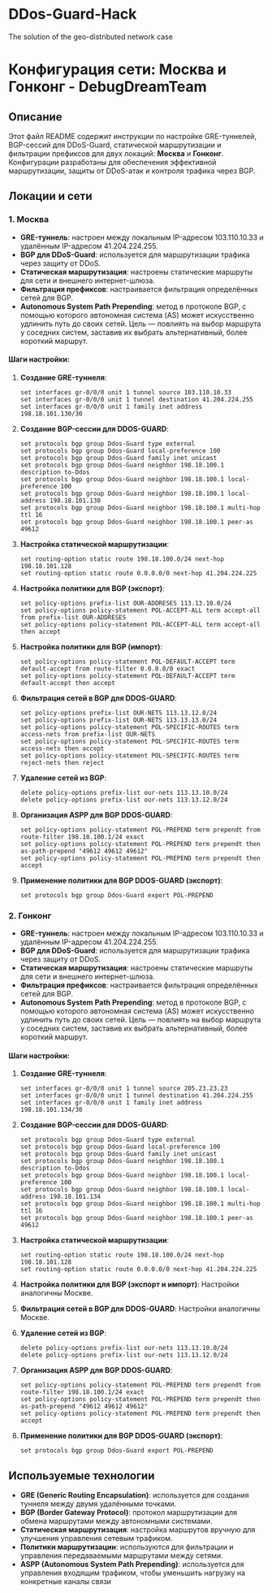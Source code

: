 # DDos-Guard-Hack
The solution of the geo-distributed network case

# Конфигурация сети: Москва и Гонконг - DebugDreamTeam

## Описание
Этот файл README содержит инструкции по настройке GRE-туннелей, BGP-сессий для DDoS-Guard, статической маршрутизации и фильтрации префиксов для двух локаций: **Москва** и **Гонконг**. Конфигурации разработаны для обеспечения эффективной маршрутизации, защиты от DDoS-атак и контроля трафика через BGP.

## Локации и сети

### 1. Москва
- **GRE-туннель**: настроен между локальным IP-адресом 103.110.10.33 и удалённым IP-адресом 41.204.224.255.
- **BGP для DDoS-Guard**: используется для маршрутизации трафика через защиту от DDoS.
- **Статическая маршрутизация**: настроены статические маршруты для сети и внешнего интернет-шлюза.
- **Фильтрация префиксов**: настраивается фильтрация определённых сетей для BGP.
- **Autonomous System Path Prepending**: метод в протоколе BGP, с помощью которого автономная система (AS) может искусственно удлинить путь до своих сетей. Цель — повлиять на выбор маршрута у соседних систем, заставив их выбрать альтернативный, более короткий маршрут.

#### Шаги настройки:
1. **Создание GRE-туннеля**:
   ```
   set interfaces gr-0/0/0 unit 1 tunnel source 103.110.10.33
   set interfaces gr-0/0/0 unit 1 tunnel destination 41.204.224.255
   set interfaces gr-0/0/0 unit 1 family inet address 198.18.101.130/30
   ```

2. **Создание BGP-сессии для DDOS-GUARD**:
   ```
   set protocols bgp group Ddos-Guard type external
   set protocols bgp group Ddos-Guard local-preference 100
   set protocols bgp group Ddos-Guard family inet unicast
   set protocols bgp group Ddos-Guard neighbor 198.18.100.1 description to-Ddos
   set protocols bgp group Ddos-Guard neighbor 198.18.100.1 local-preference 100
   set protocols bgp group Ddos-Guard neighbor 198.18.100.1 local-address 198.18.101.130
   set protocols bgp group Ddos-Guard neighbor 198.18.100.1 multi-hop ttl 16
   set protocols bgp group Ddos-Guard neighbor 198.18.100.1 peer-as 49612
   ```

3. **Настройка статической маршрутизации**:
   ```
   set routing-option static route 198.18.100.0/24 next-hop 198.18.101.128
   set routing-option static route 0.0.0.0/0 next-hop 41.204.224.225
   ```

4. **Настройка политики для BGP (экспорт)**:
   ```
   set policy-options prefix-list OUR-ADDRESES 113.13.10.0/24
   set policy-options policy-statement POL-ACCEPT-ALL term accept-all from prefix-list OUR-ADDRESES
   set policy-options policy-statement POL-ACCEPT-ALL term accept-all then accept
   ```

5. **Настройка политики для BGP (импорт)**:
   ```
   set policy-options policy-statement POL-DEFAULT-ACCEPT term default-accept from route-filter 0.0.0.0/0 exact
   set policy-options policy-statement POL-DEFAULT-ACCEPT term default-accept then accept
   ```

6. **Фильтрация сетей в BGP для DDOS-GUARD**:
   ```
   set policy-options prefix-list OUR-NETS 113.13.12.0/24
   set policy-options prefix-list OUR-NETS 113.13.13.0/24
   set policy-options policy-statement POL-SPECIFIC-ROUTES term access-nets from prefix-list OUR-NETS
   set policy-options policy-statement POL-SPECIFIC-ROUTES term access-nets then accept
   set policy-options policy-statement POL-SPECIFIC-ROUTES term reject-nets then reject
   ```

7. **Удаление сетей из BGP**:
   ```
   delete policy-options prefix-list our-nets 113.13.10.0/24
   delete policy-options prefix-list our-nets 113.13.12.0/24
   ```
8. **Организация ASPP для BGP DDOS-GUARD**:
   ```
   set policy-options policy-statement POL-PREPEND term prependt from route-filter 198.18.100.1/24 exact
   set policy-options policy-statement POL-PREPEND term prependt then as-path-prepend "49612 49612 49612"
   set policy-options policy-statement POL-PREPEND term prependt then accept
   ```
9. **Применение политики для BGP DDOS-GUARD (экспорт)**:
   ```
   set protocols bgp group Ddos-Guard export POL-PREPEND
   ```


### 2. Гонконг
- **GRE-туннель**: настроен между локальным IP-адресом 103.110.10.33 и удалённым IP-адресом 41.204.224.255.
- **BGP для DDoS-Guard**: используется для маршрутизации трафика через защиту от DDoS.
- **Статическая маршрутизация**: настроены статические маршруты для сети и внешнего интернет-шлюза.
- **Фильтрация префиксов**: настраивается фильтрация определённых сетей для BGP.
- **Autonomous System Path Prepending**: метод в протоколе BGP, с помощью которого автономная система (AS) может искусственно удлинить путь до своих сетей. Цель — повлиять на выбор маршрута у соседних систем, заставив их выбрать альтернативный, более короткий маршрут.

#### Шаги настройки:
1. **Создание GRE-туннеля**:
   ```
   set interfaces gr-0/0/0 unit 1 tunnel source 205.23.23.23
   set interfaces gr-0/0/0 unit 1 tunnel destination 41.204.224.255
   set interfaces gr-0/0/0 unit 1 family inet address 198.18.101.134/30
   ```

2. **Создание BGP-сессии для DDOS-GUARD**:
   ```
   set protocols bgp group Ddos-Guard type external
   set protocols bgp group Ddos-Guard local-preference 100
   set protocols bgp group Ddos-Guard family inet unicast
   set protocols bgp group Ddos-Guard neighbor 198.18.100.1 description to-Ddos
   set protocols bgp group Ddos-Guard neighbor 198.18.100.1 local-preference 100
   set protocols bgp group Ddos-Guard neighbor 198.18.100.1 local-address 198.18.101.134
   set protocols bgp group Ddos-Guard neighbor 198.18.100.1 multi-hop ttl 16
   set protocols bgp group Ddos-Guard neighbor 198.18.100.1 peer-as 49612
   ```

3. **Настройка статической маршрутизации**:
   ```
   set routing-option static route 198.18.100.0/24 next-hop 198.18.101.128
   set routing-option static route 0.0.0.0/0 next-hop 41.204.224.225
   ```

4. **Настройка политики для BGP (экспорт и импорт)**:
   Настройки аналогичны Москве.

5. **Фильтрация сетей в BGP для DDOS-GUARD**:
   Настройки аналогичны Москве.

6. **Удаление сетей из BGP**:
   ```
   delete policy-options prefix-list our-nets 113.13.10.0/24
   delete policy-options prefix-list our-nets 113.13.12.0/24
   ```
7. **Организация ASPP для BGP DDOS-GUARD**:
   ```
   set policy-options policy-statement POL-PREPEND term prependt from route-filter 198.18.100.1/24 exact
   set policy-options policy-statement POL-PREPEND term prependt then as-path-prepend "49612 49612 49612"
   set policy-options policy-statement POL-PREPEND term prependt then accept
   ```
8. **Применение политики для BGP DDOS-GUARD (экспорт)**:
   ```
   set protocols bgp group Ddos-Guard export POL-PREPEND
   ``` 

## Используемые технологии
- **GRE (Generic Routing Encapsulation)**: используется для создания туннеля между двумя удалёнными точками.
- **BGP (Border Gateway Protocol)**: протокол маршрутизации для обмена маршрутами между автономными системами.
- **Статическая маршрутизация**: настройка маршрутов вручную для улучшения управления сетевым трафиком.
- **Политики маршрутизации**: используются для фильтрации и управления передаваемыми маршрутами между сетями.
- **ASPP (Autonomous System Path Prepending)**: используется для управления входящим трафиком, чтобы уменьшить нагрузку на конкретные каналы связи 
